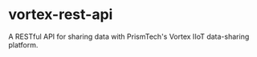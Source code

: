 # vortex-rest-api
A RESTful API for sharing data with PrismTech's Vortex IIoT data-sharing platform.
